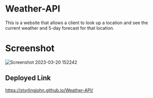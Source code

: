 # Weather-API
This is a website that allows a client to look up a location and see the current weather and 5-day forecast for that location.


# Screenshot
![Screenshot 2023-03-20 152242](https://user-images.githubusercontent.com/115887487/226468992-097de0f6-618b-4ceb-9d9e-f5552d66bd71.png)


## Deployed Link
https://styrlingjohn.github.io/Weather-API/

